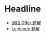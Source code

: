 # Headline

- [剑指 Offer 题解](./notes/%E5%89%91%E6%8C%87%20Offer%20%E9%A2%98%E8%A7%A3%20-%20%E7%9B%AE%E5%BD%95.md)
- [Leetcode 题解](./notes/Leetcode%20%E9%A2%98%E8%A7%A3%20-%20%E7%9B%AE%E5%BD%95.md)
